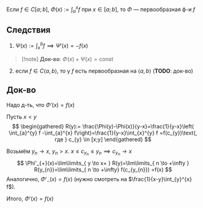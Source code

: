 Если $f \in C[a;b],\ \Phi(x):= \int_{a}^{x} f$ при $x \in [a;b]$, то $\Phi$ — первообразная ф-и $f$
## Следствия
1. $\Psi(x):= \int_{x}^{b} f \implies \Psi'(x)=-f(x)$
>[!note] **Док-во**: $\Phi(x)+\Psi(x)=\mathrm{const}$
2. если $f \in C\langle a,b \rangle,$ то у $f$ есть первообразная на $\langle a,b \rangle$ (**TODO**: док-во)
## Док-во

Надо д-ть, что $\Phi'(x)=f(x)$

Пусть $x<y$
$$
\begin{gathered}
R(y):= \frac{\Phi(y)-\Phi(x)}{y-x}=\frac{1}{y-x}\left( \int_{a}^{y} f -\int_{a}^{x} f\right)=\frac{1}{y-x}\int_{x}^{y} f =f(c_{y})\text{, где } c_{y} \in [x;y]
\end{gathered}
$$

Возьмём $y_{n}\to x,\ y_{n}>x$. $x\leq c_{y_{n}}\leq y_{n}\implies c_{y_{n}}\to x$
$$
\Phi'_{+}(x)=\lim\limits_{ y \to x+ } R(y)=\lim\limits_{ n \to +\infty } R(y_{n})=\lim\limits_{ n \to +\infty} f(c_{y_{n}}) =f(x)
$$
Аналогично, $\Phi'_{-}(x)=f(x)$ (нужно смотреть на $\frac{1}{x-y}\int_{y}^{x} f$). 

Итого, $\Phi'(x)=f(x)$